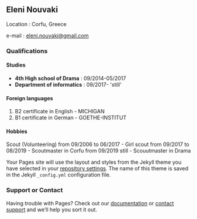 ## Eleni Nouvaki
  Location : Corfu, Greece
  
  e-mail   : eleni.nouvaki@gmail.com

### Qualifications

#### Studies

* **4th High school of Drama**  : 09/2014-05/2017
* **Department of informatics** : 09/2017- 'still'

#### Foreign languages

1. B2 certificate in English - MICHIGAN
2. B1 certificate in German - GOETHE-INSTITUT

#### Hobbies
Scout (Volunteering)
  from 09/2006 to 06/2017 - Girl scout
  from 09/2017 to 08/2019 - Scoutmaster in Corfu
  from 09/2019 still - Scouutmaster in Drama
 

Your Pages site will use the layout and styles from the Jekyll theme you have selected in your [repository settings](https://github.com/p17nouv/cv/settings). The name of this theme is saved in the Jekyll `_config.yml` configuration file.

### Support or Contact

Having trouble with Pages? Check out our [documentation](https://help.github.com/categories/github-pages-basics/) or [contact support](https://github.com/contact) and we’ll help you sort it out.

